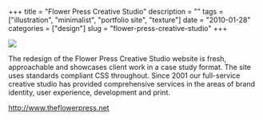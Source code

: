 +++
title = "Flower Press Creative Studio"
description = ""
tags = ["illustration", "minimalist", "portfolio site", "texture"]
date = "2010-01-28"
categories = ["design"]
slug = "flower-press-creative-studio"
+++


 

  <div id="screens-thumbs" class="clearfix">
    <div class="txt-center" id="design-submission"><a href="http://www.theflowerpress.net/"><img id='bluga-thumbnail-2290' class='bluga-thumbnail large' src='//media.konigi.com/bluga/
wt4b620fe08fba9_large.jpg'/></a></div>  
  </div>   
<p>The redesign of the Flower Press Creative Studio website is fresh, approachable and showcases client work in a case study format. The site uses standards compliant CSS throughout. Since 2001 our full-service creative studio has provided comprehensive services in the areas of brand identity, user experience, development and print.</p>

<p><a href="http://www.theflowerpress.net/">http://www.theflowerpress.net</a></p>




